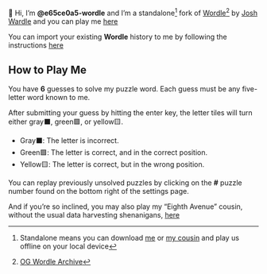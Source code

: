 :wave: Hi, I’m **@e65ce0a5-wordle** and I’m a standalone[^1] fork of [Wordle](https://www.powerlanguage.co.uk/wordle/)[^2] by [Josh Wardle](https://twitter.com/powerlanguish) and you can play me [here](https://e65ce0a5-wordle.github.io/e65ce0a5-wordle/)

You can import your existing **Wordle** history to me by following the instructions [here](https://e65ce0a5-wordle.github.io/e65ce0a5-wordle/migrate.html)

## How to Play Me

You have **6** guesses to solve my puzzle word.
Each guess must be any five-letter word known to me.

After submitting your guess by hitting the enter key, the letter tiles will turn either gray⬛, green🟩, or yellow🟨.

- Gray⬛: The letter is incorrect.
- Green🟩: The letter is correct, and in the correct position.
- Yellow🟨: The letter is correct, but in the wrong position.

You can replay previously unsolved puzzles by clicking on the **#** puzzle number found on the bottom right of the settings page.

And if you’re so inclined, you may also play my “Eighth Avenue” cousin, without the usual data harvesting shenanigans, [here](https://e65ce0a5-wordle.github.io/e65ce0a5-wordle/4d41d2be.html)

[^1]: Standalone means you can download [me](https://www.powerlanguage.co.uk/wordle/index.html) or [my cousin](https://e65ce0a5-wordle.github.io/e65ce0a5-wordle/4d41d2be.html) and play us offline on your local device

[^2]: [OG Wordle Archive](https://e65ce0a5-wordle.github.io/og.wordle/)
